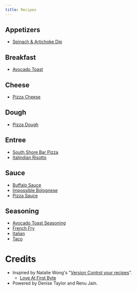 ```yaml
---
title: Recipes
---
```


## Appetizers

* [Spinach & Artichoke Dip](recipes/appetizers/spinach-artichoke-dip.md)

## Breakfast

* [Avocado Toast](recipes/breakfast/avocado-toast.md)

## Cheese

* [Pizza Cheese](recipes/cheese/pizza.md)

## Dough

* [Pizza Dough](recipes/dough/pizza.md)

## Entree

* [South Shore Bar Pizza](recipes/entree/bar-pizza.md)
* [Italindian Risotto](recipes/entree/italindian-risotto.md)

## Sauce

* [Buffalo Sauce](recipes/sauce/buffalo.md)
* [Impossible Bolognese](recipes/sauce/impossible-bolognese.md)
* [Pizza Sauce](recipes/sauce/pizza.md)

## Seasoning

* [Avocado Toast Seasoning](recipes/seasoning/avocado-toast.md)
* [French Fry](recipes/seasoning/french-fry.md)
* [Italian](recipes/seasoning/italian.md)
* [Taco](recipes/seasoning/taco.md)

# Credits

* Inspired by Natalie Wong's "[Version Control your recipes](https://medium.com/@natalie_w/version-control-your-recipes-fa21fdefacb0)".
    * [Love At First Byte](https://github.com/kryptonat/love-at-first-byte)
* Powered by Denise Taylor and Renu Jain.
